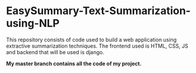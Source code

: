# EasySummary-Text-Summarization-using-NLP
This repository consists of code used to build a web application using extractive summarization techniques. The frontend used is HTML, CSS, JS and backend that will be used is django.

**My master branch contains all the code of my project.**
